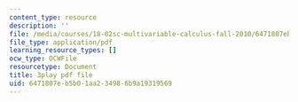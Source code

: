```yaml
---
content_type: resource
description: ''
file: /media/courses/18-02sc-multivariable-calculus-fall-2010/6471807eb5b01aa234986b9a19319569_4kPz8aqm5yE.pdf
file_type: application/pdf
learning_resource_types: []
ocw_type: OCWFile
resourcetype: Document
title: 3play pdf file
uid: 6471807e-b5b0-1aa2-3498-6b9a19319569
---
```

